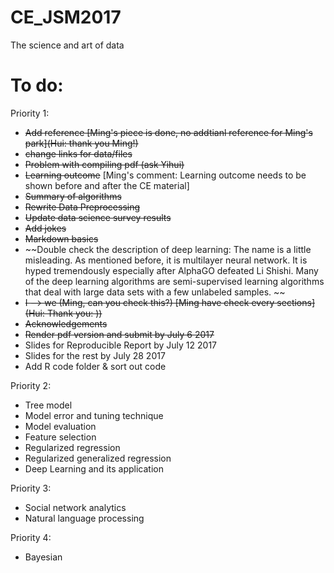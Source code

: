 # CE_JSM2017
The science and art of data

# To do:

Priority 1:

- ~~Add reference [Ming's piece is done, no addtianl reference for Ming's park](Hui: thank you Ming!)~~
- ~~change links for data/files~~
- ~~Problem with compiling pdf (ask Yihui)~~
- ~~Learning outcome~~ [Ming's comment: Learning outcome needs to be shown before and after the CE material]
- ~~Summary of algorithms~~
- ~~Rewrite Data Preprocessing~~
- ~~Update data science survey results~~
- ~~Add jokes~~
- ~~Markdown basics~~
- ~~Double check the description of deep learning: The name is a little misleading. As mentioned before, it is multilayer neural network. It is hyped tremendously especially after AlphaGO defeated Li Shishi. Many of the deep learning algorithms are semi-supervised learning algorithms that deal with large data sets with a few unlabeled samples. ~~
- ~~I --> we (Ming, can you check this?) [Ming have check every sections] (Hui: Thank you: ))~~
- ~~Acknowledgements~~
- ~~Render pdf version and submit by July 6 2017~~
- Slides for Reproducible Report by July 12 2017
- Slides for the rest by July 28 2017
- Add R code folder & sort out code 


Priority 2: 

- Tree model 
- Model error and tuning technique
- Model evaluation
- Feature selection
- Regularized regression
- Regularized generalized regression
- Deep Learning and its application

Priority 3:

- Social network analytics
- Natural language processing

Priority 4:
- Bayesian
